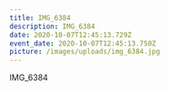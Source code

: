 ```yaml
---
title: IMG_6384
description: IMG_6384
date: 2020-10-07T12:45:13.729Z
event_date: 2020-10-07T12:45:13.750Z
picture: /images/uploads/img_6384.jpg
---
```

IMG_6384